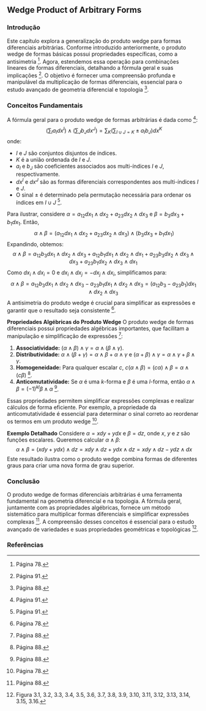 ## Wedge Product of Arbitrary Forms

### Introdução
Este capítulo explora a generalização do produto wedge para formas diferenciais arbitrárias. Conforme introduzido anteriormente, o produto wedge de formas básicas possui propriedades específicas, como a antisimetria [^78]. Agora, estendemos essa operação para combinações lineares de formas diferenciais, detalhando a fórmula geral e suas implicações [^91]. O objetivo é fornecer uma compreensão profunda e manipulável da multiplicação de formas diferenciais, essencial para o estudo avançado de geometria diferencial e topologia [^88].

### Conceitos Fundamentais
A fórmula geral para o produto wedge de formas arbitrárias é dada como [^91]:
$$\
\left( \sum_I a_I dx^I \right) \wedge \left( \sum_J b_J dx^J \right) = \sum_K \left( \sum_{I \cup J = K} \pm a_I b_J \right) dx^K
$$
onde:
*   $I$ e $J$ são conjuntos disjuntos de índices.
*   $K$ é a união ordenada de $I$ e $J$.
*   $a_I$ e $b_J$ são coeficientes associados aos multi-índices $I$ e $J$, respectivamente.
*   $dx^I$ e $dx^J$ são as formas diferenciais correspondentes aos multi-índices $I$ e $J$.
*   O sinal $\pm$ é determinado pela permutação necessária para ordenar os índices em $I \cup J$ [^91].

Para ilustrar, considere $\alpha = a_{12} dx_1 \wedge dx_2 + a_{23} dx_2 \wedge dx_3$ e $\beta = b_3 dx_3 + b_1 dx_1$. Então,
$$\
\alpha \wedge \beta = (a_{12} dx_1 \wedge dx_2 + a_{23} dx_2 \wedge dx_3) \wedge (b_3 dx_3 + b_1 dx_1)
$$
Expandindo, obtemos:
$$\
\alpha \wedge \beta = a_{12}b_3 dx_1 \wedge dx_2 \wedge dx_3 + a_{12}b_1 dx_1 \wedge dx_2 \wedge dx_1 + a_{23}b_3 dx_2 \wedge dx_3 \wedge dx_3 + a_{23}b_1 dx_2 \wedge dx_3 \wedge dx_1
$$
Como $dx_i \wedge dx_i = 0$ e $dx_i \wedge dx_j = -dx_j \wedge dx_i$, simplificamos para:
$$\
\alpha \wedge \beta = a_{12}b_3 dx_1 \wedge dx_2 \wedge dx_3 - a_{23}b_1 dx_1 \wedge dx_2 \wedge dx_3 = (a_{12}b_3 - a_{23}b_1) dx_1 \wedge dx_2 \wedge dx_3
$$
A antisimetria do produto wedge é crucial para simplificar as expressões e garantir que o resultado seja consistente [^78].

**Propriedades Algébricas do Produto Wedge**
O produto wedge de formas diferenciais possui propriedades algébricas importantes, que facilitam a manipulação e simplificação de expressões [^88]:

1.  **Associatividade:** $(\alpha \wedge \beta) \wedge \gamma = \alpha \wedge (\beta \wedge \gamma)$.
2.  **Distributividade:** $\alpha \wedge (\beta + \gamma) = \alpha \wedge \beta + \alpha \wedge \gamma$ e $(\alpha + \beta) \wedge \gamma = \alpha \wedge \gamma + \beta \wedge \gamma$.
3.  **Homogeneidade:** Para qualquer escalar $c$, $c(\alpha \wedge \beta) = (c\alpha) \wedge \beta = \alpha \wedge (c\beta)$ [^88].
4.  **Anticomutatividade:** Se $\alpha$ é uma $k$-forma e $\beta$ é uma $l$-forma, então $\alpha \wedge \beta = (-1)^{kl} \beta \wedge \alpha$ [^88].

Essas propriedades permitem simplificar expressões complexas e realizar cálculos de forma eficiente. Por exemplo, a propriedade da anticomutatividade é essencial para determinar o sinal correto ao reordenar os termos em um produto wedge [^78].

**Exemplo Detalhado**
Considere $\alpha = x dy + y dx$ e $\beta = dz$, onde $x$, $y$ e $z$ são funções escalares. Queremos calcular $\alpha \wedge \beta$:
$$\
\alpha \wedge \beta = (x dy + y dx) \wedge dz = x dy \wedge dz + y dx \wedge dz = x dy \wedge dz - y dz \wedge dx
$$
Este resultado ilustra como o produto wedge combina formas de diferentes graus para criar uma nova forma de grau superior.

### Conclusão
O produto wedge de formas diferenciais arbitrárias é uma ferramenta fundamental na geometria diferencial e na topologia. A fórmula geral, juntamente com as propriedades algébricas, fornece um método sistemático para multiplicar formas diferenciais e simplificar expressões complexas [^88]. A compreensão desses conceitos é essencial para o estudo avançado de variedades e suas propriedades geométricas e topológicas [^70].

### Referências
[^70]: Figura 3.1, 3.2, 3.3, 3.4, 3.5, 3.6, 3.7, 3.8, 3.9, 3.10, 3.11, 3.12, 3.13, 3.14, 3.15, 3.16.
[^78]: Página 78.
[^88]: Página 88.
[^91]: Página 91.

<!-- END -->
